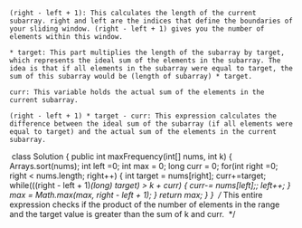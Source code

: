 ```
(right - left + 1): This calculates the length of the current subarray. right and left are the indices that define the boundaries of your sliding window. (right - left + 1) gives you the number of elements within this window.
​
* target: This part multiplies the length of the subarray by target, which represents the ideal sum of the elements in the subarray. The idea is that if all elements in the subarray were equal to target, the sum of this subarray would be (length of subarray) * target.
​
curr: This variable holds the actual sum of the elements in the current subarray.
​
(right - left + 1) * target - curr: This expression calculates the difference between the ideal sum of the subarray (if all elements were equal to target) and the actual sum of the elements in the current subarray.
```
​
class Solution {
public int maxFrequency(int[] nums, int k) {
Arrays.sort(nums);
int left =0;
int max = 0;
long curr = 0;
for(int right =0; right < nums.length; right++) {
int target = nums[right];
curr+=target;
while(((right - left + 1)*(long) target) > k + curr) {
curr-= nums[left];;
left++;
}
max = Math.max(max, right - left + 1);
}
return max;
}
}
​
/*
This entire expression checks if the product of the number of elements in the range and the target
value is greater than the sum of k and curr.
​
*/